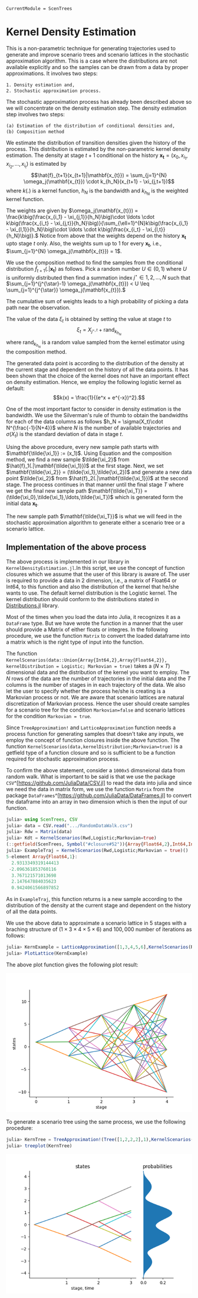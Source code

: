 ```@meta
CurrentModule = ScenTrees
```

# Kernel Density Estimation

This is a non-parametric technique for generating trajectories used to generate and improve scenario trees and scenario lattices in the stochastic approximation algorithm. This is a case where the distributions are not available explicitly and so the samples can be drawn from a data by proper approximations. It involves two steps:

    1. Density estimation and,
    2. Stochastic approximation process.

The stochastic approximation process has already been described above so we will concentrate on the density estimation step. The density estimation step involves two steps:

    (a) Estimation of the distribution of conditional densities and,
    (b) Composition method

We estimate the distribution of transition densities given the history of the process. This distribution is estimated by the non-parametric kernel density estimation. The density at stage $t+1$ conditional on the history $\mathbf{x_{t}} = (x_0,x_{i_{1}},x_{i_{2}},\ldots,x_{i_{t}})$ is estimated by 
$$\hat{f}_{t+1}(x_{t+1}|\mathbf{x_{t}}) = \sum_{j=1}^{N} \omega_j(\mathbf{x_{t}}) \cdot k_{h_N}(x_{t+1} - \xi_{j,t+1})$$
where $k(.)$ is a kernel function, $h_N$ is the bandwidth and $k_{h_N}$ is the weighted kernel function.

The weights are given by
$\omega_j(\mathbf{x_{t}}) = \frac{k\big(\frac{x_{i_1} - \xi_{j,1}}{h_N}\big)\cdot \ldots \cdot k\big(\frac{x_{i_t} - \xi_{j,t}}{h_N}\big)}{\sum_{\ell=1}^{N}k\big(\frac{x_{i_1} - \xi_{l,1}}{h_N}\big)\cdot \ldots \cdot k\big(\frac{x_{i_t} - \xi_{l,t}}{h_N}\big)}.$
Notice from above that the weights depend on the history $\mathbf{x_{t}}$ upto stage $t$ only. Also, the weights sum up to 1 for every $\mathbf{x_{t}}$, i.e., $\sum_{j=1}^{N} \omega_j(\mathbf{x_{t}}) = 1$.

We use the composition method to find the samples from the conditional distribution $\hat{f}_{t+1}(.|\mathbf{x_{t}})$ as follows. Pick a random number $U \in (0,1)$ where $U$ is uniformly distributed then find a summation index $j^{\star} \in {1,2,\ldots,N}$ such that 
$\sum_{j=1}^{j^{\star}-1} \omega_j(\mathbf{x_{t}}) < U \leq \sum_{j=1}^{j^{\star}} \omega_j(\mathbf{x_{t}}).$

The cumulative sum of weights leads to a high probability of picking a data path near the observation.

The value of the data $\xi_t$ is obtained by setting the value at stage $t$ to $$\xi_t = X_{j^{\star,t}} + \text{rand}_{k_{h_N}}$$ where $\text{rand}_{k_{h_N}}$ is a random value sampled from the kernel estimator using the composition method.

The generated data point is according to the distribution of the density at the current stage and dependent on the history of all the data points. It has been shown that the choice of the kernel does not have an important effect on density estimation. Hence, we employ the following logistic kernel as default: $$k(x) = \frac{1}{(e^x + e^{-x})^2}.$$ 

One of the most important factor to consider in density estimation is the bandwidth. We use the Silverman's rule of thumb to obtain the bandwidths for each of the data columns as follows  $h_N = \sigma(X_t)\cdot N^{\frac{-1}{N+4}}$
where $N$ is the number of available trajectories and $\sigma(X_t)$ is the standard deviation of data in stage $t$.

Using the above procedure, every new sample path starts with $\mathbf{\tilde{\xi_1}} := (x_1)$. Using Equation and the composition method, we find a new sample $\tilde{\xi_2}$ from $\hat{f}_1(.|\mathbf{\tilde{\xi_1}})$ at the first stage. Next, we set $\mathbf{\tilde{\xi_2}} = (\tilde{\xi_1},\tilde{\xi_2})$ and generate a new data point $\tilde{\xi_2}$ from $\hat{f}_2(.|\mathbf{\tilde{\xi_1}})$  at the second stage. The process continues in that manner until the final stage $T$ where we get the final new sample path $\mathbf{\tilde{\xi_T}} = (\tilde{\xi_0},\tilde{\xi_1},\ldots,\tilde{\xi_T})$ which is generated form the initial data $\mathbf{x_{t}}$. 

The new sample path $\mathbf{\tilde{\xi_T}}$ is what we will feed in the stochastic approximation algorithm to generate either a scenario tree or a scenario lattice.

## Implementation of the above process

The above process is implemented in our library in `KernelDensityEstimation.jl`.In this script, we use the concept of function closures which we assume that the user of this library is aware of. The user is required to provide a data in 2 dimension, i.e., a matrix of Float64 or Int64, to this function and also the distribution of the kernel that he/she wants to use. The default kernel distribution is the Logistic kernel. The kernel distribution should conform to the distributions stated in [Distributions.jl](https://github.com/JuliaStats/Distributions.jl) library. 

Most of the times when you load the data into Julia, it recognizes it as a `DataFrame` type. But we have wrote the function in a manner that the user should provide a Matrix of either floats or integres. In the following procedure, we use the function `Matrix` to convert the loaded dataframe into a matrix which is the right type of input into the function.

The function `KernelScenarios(data::Union{Array{Int64,2},Array{Float64,2}}, kernelDistribution = Logistic; Markovian = true)` takes a $(N \times T)$ dimensional data and the distribution of the kernel you want to employ. The $N$ rows of the data are the number of trajectories in the initial data and the $T$ columns is the number of stages in in each trajectory of the data. We also let the user to specify whether the process he/she is creating is a Markovian process or not. We are aware that scenario lattices are natural discretization of Markovian process. Hence the user should create samples for a scenario tree for the condition `Markovian=false` and scenario lattices for the condition `Markovian = true`. 

Since `TreeApproximation!` and `LatticeApproximation` function needs a process function for generating samples that doesn't take any inputs, we employ the concept of function closures inside the above function. The function `KernelScenarios(data,kernelDistribution;Markovian=true)` is a getfield type of a function closure and so is sufficient to be a function required for stochastic approximation process.

To confirm the above statement, consider a `1000x5` dimsneional data from random walk. What is important to be said is that we use the package `CSV`^[https://github.com/JuliaData/CSV.jl] to read the data into julia and since we need the data in matrix form, we use the function `Matrix` from the package `DataFrames`^[https://github.com/JuliaData/DataFrames.jl] to convert the dataframe into an array in two dimension which is then the input of our function.

```julia
julia> using ScenTrees, CSV
julia> data = CSV.read(".../RandomDataWalk.csv")
julia> Rdw = Matrix(data)
julia> Kdt = KernelScenarios(Rwd,Logistic;Markovian=true)
(::getfield(ScenTrees, Symbol("#closure#52")){Array{Float64,2},Int64,Int64,Array{Float64,1},Array{Float64,1},Array{Float64,1}}) (generic function with 1 method)
julia> ExampleTraj = KernelScenarios(Rwd,Logistic;Markovian = true)()
5-element Array{Float64,1}:
  2.9313349319144413
 -2.096361853760116 
  3.767121571013698 
  2.147647884035623 
  0.9424061566897852
```
As in `ExampleTraj`, this function returns is a new sample according to the distribution of the density at the current stage and dependent on the history of all the data points. 

We use the above data to approximate a scenario lattice in 5 stages with a braching structure of $(1\times 3\times 4\times 5\times6)$  and $100,000$ number of iterations as follows:

```julia
julia> KernExample = LatticeApproximation([1,3,4,5,6],KernelScenarios(Rwd,Logistic;Markovian=true),100000);
julia> PlotLattice(KernExample)
```
The above plot function gives the following plot result:

![Scenario Lattice From Kernel Trajectories](../assets/KernLattice.png)

To generate a scenario tree using the same process, we use the following procedure:

```julia
julia> KernTree = TreeApproximation!(Tree([1,2,2,2],1),KernelScenarios(gsdata,Logistic;Markovian=false),100000,2,2);
julia> treeplot(KernTree)
```
![Scenario Tree From Kernel Trajectories](../assets/kerneltree.png)

